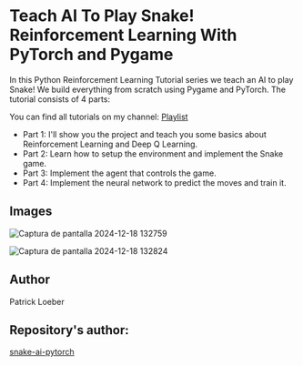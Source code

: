 # Teach AI To Play Snake! Reinforcement Learning With PyTorch and Pygame

In this Python Reinforcement Learning Tutorial series we teach an AI to play Snake! We build everything from scratch using Pygame and PyTorch. The tutorial consists of 4 parts:

You can find all tutorials on my channel: [Playlist](https://www.youtube.com/playlist?list=PLqnslRFeH2UrDh7vUmJ60YrmWd64mTTKV)

- Part 1: I'll show you the project and teach you some basics about Reinforcement Learning and Deep Q Learning.
- Part 2: Learn how to setup the environment and implement the Snake game.
- Part 3: Implement the agent that controls the game.
- Part 4: Implement the neural network to predict the moves and train it.

## Images  

![Captura de pantalla 2024-12-18 132759](https://github.com/user-attachments/assets/08a041e2-2545-4245-8e28-a4c167b28c0b)

![Captura de pantalla 2024-12-18 132824](https://github.com/user-attachments/assets/b3977e69-4647-42c8-8df3-2d64a94ba732)

## Author

Patrick Loeber

## Repository's author:

[snake-ai-pytorch](https://github.com/patrickloeber/snake-ai-pytorch/tree/main)

